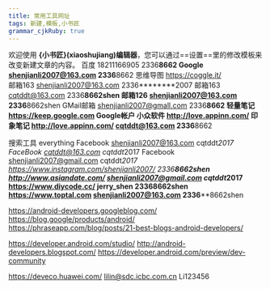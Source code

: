 ```yaml
---
title: 常用工具网址
tags: 新建,模板,小书匠
grammar_cjkRuby: true
---
```



欢迎使用 **{小书匠}(xiaoshujiang)编辑器**，您可以通过==设置==里的修改模板来改变新建文章的内容。
百度 18211166905   2336****8662
Google     shenjianli2007@163.com   2336****8662
思维导图   https://coggle.it/  
邮箱163   shenjianli2007@163.com		2336********2007
邮箱163	cqtddt@163.com	2336****8662shen
邮箱126   shenjianli2007@163.com 2336****8662shen
GMail邮箱  shenjianli2007@gmall.com   2336****8662
轻量笔记  https://keep.google.com   Google帐户
小众软件  http://love.appinn.com/
印象笔记  http://love.appinn.com/  cqtddt@163.com 2336****8662


搜索工具   everything 
Facebook  shenjianli2007@163.com    cqtddt*2017
FaceBook cqtddt@163.com  cqtddt*2017
Facebook  shenjianli2007@gmail.com    cqtddt*2017
https://www.instagram.com/shenjianli2007/     2336****8662shen
http://www.asiandate.com/     shenjianli2007@gmail.com    cqtddt*2017
https://www.diycode.cc/     jerry_shen   2336****8662shen
https://www.toptal.com   shenjianli2007@163.com 2336****8662shen

https://android-developers.googleblog.com/
https://blog.google/products/android/
https://phraseapp.com/blog/posts/21-best-blogs-android-developers/

https://developer.android.com/studio/
http://android-developers.blogspot.com/
https://developer.android.com/preview/dev-community

https://deveco.huawei.com/   lilin@sdc.icbc.com.cn  Li123456